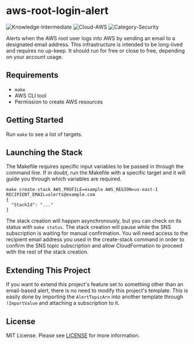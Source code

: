 # aws-root-login-alert

![Knowledge-Intermediate](https://img.shields.io/badge/Knowledge-Intermediate-yellow.svg)
![Cloud-AWS](https://img.shields.io/badge/Cloud-AWS-orange.svg)
![Category-Security](https://img.shields.io/badge/Category-Security-blue.svg)

Alerts when the AWS root user logs into AWS by sending an email to a
designated email address.  This infrastructure is intended to be
long-lived and requires no up-keep.  It should run for free or close
to free, depending on your account usage.

## Requirements

* `make`
* AWS CLI tool
* Permission to create AWS resources

## Getting Started

Run `make` to see a list of targets.

## Launching the Stack

The Makefile requires specific input variables to be passed in through
the command line.  If in doubt, run the Makefile with a specific target
and it will guide you through which variables are required.

```
make create-stack AWS_PROFILE=example AWS_REGION=us-east-1 RECIPIENT_EMAIL=alerts@example.com
{
  "StackId": "..."
}
```

The stack creation will happen asynchronously, but you can check on its
status with `make status`.  The stack creation will pause while the
SNS subscription is waiting for manual confirmation.  You will need
access to the recipient email address you used in the create-stack
command in order to confirm the SNS topic subscription and allow
CloudFormation to proceed with the rest of the stack creation.

## Extending This Project

If you want to extend this project's feature set to something other than
an email-based alert, there is no need to modify this project's template.
This is easily done by importing the `AlertTopicArn` into another template
through `!ImportValue` and attaching a subscription to it.

## License

MIT License.  Please see [LICENSE](LICENSE) for more information.


